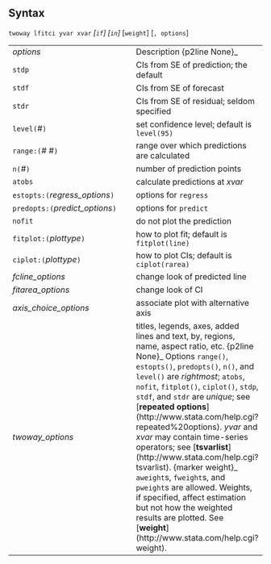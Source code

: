 ## Syntax

`twoway lfitci yvar xvar` _\[`if`\]
\[`in`\]_ \[`weight`\] \[`, options`\]

<table class="standard">
<colgroup>
<col style="width: 50%" />
<col style="width: 50%" />
</colgroup>
<tbody>
<tr class="odd">
<td><var class="command">options</var></td>
<td>Description <span>{p2line None}_</td>
</tr>
<tr class="even">
<td><code class="command">stdp</code></td>
<td>CIs from SE of prediction; the default</td>
</tr>
<tr class="odd">
<td><code class="command">stdf</code></td>
<td>CIs from SE of forecast</td>
</tr>
<tr class="even">
<td><code class="command">stdr</code></td>
<td>CIs from SE of residual; seldom specified</td>
</tr>
<tr class="odd">
<td><code class="command">level(</code><var class="command">#</var><code class="command">)</code></td>
<td>set confidence level; default is <code class="command">level(95)</code></td>
</tr>
<tr class="even">
<td><code class="command">range:(</code><var class="command">#</var> <var class="command">#</var><code class="command">)</code></td>
<td>range over which predictions are calculated</td>
</tr>
<tr class="odd">
<td><code class="command">n(</code><var class="command">#</var><code class="command">)</code></td>
<td>number of prediction points</td>
</tr>
<tr class="even">
<td><code class="command">atobs</code></td>
<td>calculate predictions at <var class="command">xvar</var></td>
</tr>
<tr class="odd">
<td><code class="command">estopts:(</code><var class="command">regress_options</var><code class="command">)</code></td>
<td>options for <code class="command">regress</code></td>
</tr>
<tr class="even">
<td><code class="command">predopts:(</code><var class="command">predict_options</var><code class="command">)</code></td>
<td>options for <code class="command">predict</code></td>
</tr>
<tr class="odd">
<td><code class="command">nofit</code></td>
<td>do not plot the prediction</td>
</tr>
<tr class="even">
<td><code class="command">fitplot:(</code><var class="command">plottype</var><code class="command">)</code></td>
<td>how to plot fit; default is <code class="command">fitplot(line)</code></td>
</tr>
<tr class="odd">
<td><code class="command">ciplot:(</code><var class="command">plottype</var><code class="command">)</code></td>
<td>how to plot CIs; default is <code class="command">ciplot(rarea)</code></td>
</tr>
<tr class="even">
<td><var class="command">fcline_options</var></td>
<td>change look of predicted line</td>
</tr>
<tr class="odd">
<td><var class="command">fitarea_options</var></td>
<td>change look of CI</td>
</tr>
<tr class="even">
<td><var class="command">axis_choice_options</var></td>
<td>associate plot with alternative axis</td>
</tr>
<tr class="odd">
<td><var class="command">twoway_options</var></td>
<td>titles, legends, axes, added lines and text, by, regions, name, aspect ratio, etc. <span>{p2line None}_
Options <code class="command">range()</code>, <code class="command">estopts()</code>, <code class="command">predopts()</code>, <code class="command">n()</code>, and <code class="command">level()</code> are <var class="command">rightmost</var>; <code class="command">atobs</code>, <code class="command">nofit</code>, <code class="command">fitplot()</code>, <code class="command">ciplot()</code>, <code class="command">stdp</code>, <code class="command">stdf</code>, and <code class="command">stdr</code> are <var class="command">unique</var>; see [<strong>repeated options</strong>](http://www.stata.com/help.cgi?repeated%20options).
<var class="command">yvar</var> and <var class="command">xvar</var> may contain time-series operators; see [<strong>tsvarlist</strong>](http://www.stata.com/help.cgi?tsvarlist). <span data-options="weight">{marker weight}_
<code class="command">aweight</code>s, <code class="command">fweight</code>s, and <code class="command">pweight</code>s are allowed. Weights, if specified, affect estimation but not how the weighted results are plotted. See [<strong>weight</strong>](http://www.stata.com/help.cgi?weight).</td>
</tr>
</tbody>
</table>
